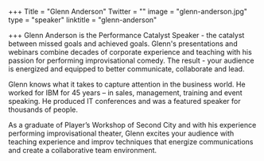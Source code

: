 +++
Title = "Glenn Anderson"
Twitter = ""
image = "glenn-anderson.jpg"
type = "speaker"
linktitle = "glenn-anderson"

+++
Glenn Anderson is the Performance Catalyst Speaker - the catalyst between missed goals and achieved goals. Glenn's presentations and webinars combine decades of corporate experience and teaching with his passion for performing improvisational comedy. The result - your audience is energized and equipped to better communicate, collaborate and lead.

Glenn knows what it takes to capture attention in the business world. He worked for IBM for 45 years – in sales, management, training and event speaking. He produced IT conferences and was a featured speaker for thousands of people.

As a graduate of Player’s Workshop of Second City and with his experience performing improvisational theater, Glenn excites your audience with teaching experience and improv techniques that energize communications and create a collaborative team environment.

